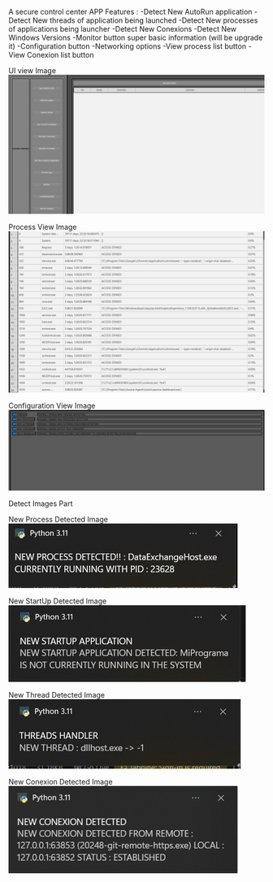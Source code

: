 A secure control center APP
Features :
    -Detect New AutoRun application
    -Detect New threads of application being launched
    -Detect New processes of applications being launcher
    -Detect New Conexions
    -Detect New Windows Versions
    -Monitor button super basic information (will be upgrade it)
    -Configuration button
    -Networking options
    -View process list button
    -View Conexion list button
    

UI view Image 
![image](images/imagen1.png)

Process View Image
![image](images/ProcessView.png)

Configuration View Image
![image](images/configuration.png)

Detect Images Part

New Process Detected Image 
![image](images/Process.png)

New StartUp Detected Image
![image](images/Startup.png)

New Thread Detected Image
![image](images/Thread.png)

New Conexion Detected Image
![image](images/Conexion.png)




